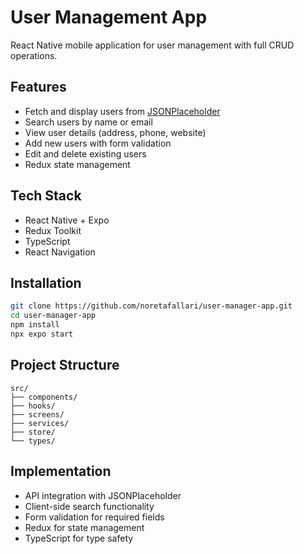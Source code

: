 # User Management App
React Native mobile application for user management with full CRUD operations.

## Features

- Fetch and display users from [JSONPlaceholder](https://jsonplaceholder.typicode.com/users)
- Search users by name or email
- View user details (address, phone, website)
- Add new users with form validation
- Edit and delete existing users
- Redux state management

## Tech Stack

- React Native + Expo
- Redux Toolkit
- TypeScript
- React Navigation

## Installation

```bash
git clone https://github.com/noretafallari/user-manager-app.git
cd user-manager-app
npm install
npx expo start
```
## Project Structure
 ```
src/
├── components/
├── hooks/
├── screens/
├── services/
├── store/
└── types/
 ```

## Implementation

- API integration with JSONPlaceholder
- Client-side search functionality
- Form validation for required fields
- Redux for state management
- TypeScript for type safety
